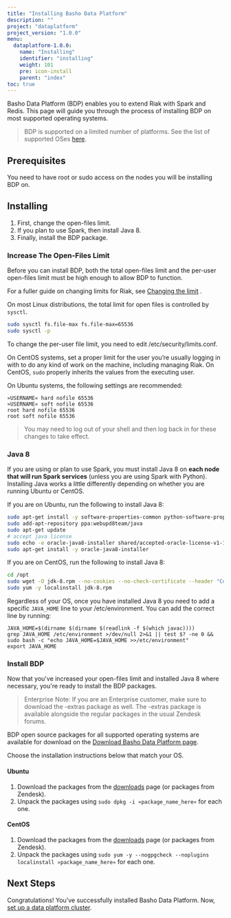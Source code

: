 ```yaml
---
title: "Installing Basho Data Platform"
description: ""
project: "dataplatform"
project_version: "1.0.0"
menu:
  dataplatform-1.0.0:
    name: "Installing"
    identifier: "installing"
    weight: 101
    pre: icon-install
    parent: "index"
toc: true
---
```


[bdp compatibility]: /dataplatform/1.0.0/#Supported-Operating-Systems
[bdp configure]: /dataplatform/1.0.0/configuring/setup-a-cluster/
[bdp download]: /dataplatform/1.0.0/downloads/

Basho Data Platform (BDP) enables you to extend Riak with Spark and Redis. This page will guide you through the process of installing BDP on most supported operating systems.

> BDP is supported on a limited number of platforms. See the list of supported OSes [here][bdp compatibility].

## Prerequisites
You need to have root or sudo access on the nodes you will be installing BDP on.

## Installing

1. First, change the open-files limit.
2. If you plan to use Spark, then install Java 8.
3. Finally, install the BDP package.

### Increase The Open-Files Limit

Before you can install BDP, both the total open-files limit and the per-user open-files limit must be high enough to allow BDP to function.

For a fuller guide on changing limits for Riak, see [Changing the limit](/riak/kv/2.1.3/using/performance/open-files-limit) .

On most Linux distributions, the total limit for open files is controlled by `sysctl`.

```bash
sudo sysctl fs.file-max fs.file-max=65536
sudo sysctl -p
```

To change the per-user file limit, you need to edit /etc/security/limits.conf.

On CentOS systems, set a proper limit for the user you’re usually logging in with to do any kind of work on the machine, including managing Riak. On CentOS, `sudo` properly inherits the values from the executing user.

On Ubuntu systems, the following settings are recommended:

```config
»USERNAME« hard nofile 65536
»USERNAME« soft nofile 65536
root hard nofile 65536
root soft nofile 65536
```

> You may need to log out of your shell and then log back in for these changes to take effect.

### Java 8

If you are using or plan to use Spark, you must install Java 8 on **each node that will run Spark services** (unless you are using Spark with Python). Installing Java works a little differently depending on whether you are running Ubuntu or CentOS.

If you are on Ubuntu, run the following to install Java 8:

```bash
sudo apt-get install -y software-properties-common python-software-properties debconf-utils
sudo add-apt-repository ppa:webupd8team/java
sudo apt-get update
# accept java license
sudo echo -e oracle-java8-installer shared/accepted-oracle-license-v1-1 select true | sudo debconf-set-selections
sudo apt-get install -y oracle-java8-installer
```

If you are on CentOS, run the following to install Java 8:

```bash
cd /opt
sudo wget -O jdk-8.rpm --no-cookies --no-check-certificate --header "Cookie: gpw_e24=http%3A%2F%2Fwww.oracle.com%2F; oraclelicense=accept-securebackup-cookie" "http://download.oracle.com/otn-pub/java/jdk/8u45-b14/jdk-8u45-linux-x64.rpm"
sudo yum -y localinstall jdk-8.rpm
```

Regardless of your OS, once you have installed Java 8 you need to add a specific `JAVA_HOME` line to your /etc/environment. You can add the correct line by running: 

```shell
JAVA_HOME=$(dirname $(dirname $(readlink -f $(which javac))))
grep JAVA_HOME /etc/environment >/dev/null 2>&1 || test $? -ne 0 && sudo bash -c "echo JAVA_HOME=$JAVA_HOME >>/etc/environment"
export JAVA_HOME
```

### Install BDP

Now that you've increased your open-files limit and installed Java 8 where necessary, you're ready to install the BDP packages.

>Enterprise Note:
>If you are an Enterprise customer, make sure to download the -extras package as well. The -extras package is available alongside the regular packages in the usual Zendesk forums.

BDP open source packages for all supported operating systems are available for download on the [Download Basho Data Platform page][bdp download]. 

Choose the installation instructions below that match your OS.

#### Ubuntu

1. Download the packages from the [downloads][bdp download] page (or packages from Zendesk).
2. Unpack the packages using `sudo dpkg -i »package_name_here«` for each one.

#### CentOS

1. Download the packages from the [downloads][bdp download] page (or packages from Zendesk).
2. Unpack the packages using `sudo yum -y --nogpgcheck --noplugins localinstall »package_name_here«` for each one.


## Next Steps

Congratulations! You've successfully installed Basho Data Platform. Now, [set up a data platform cluster][bdp configure].
